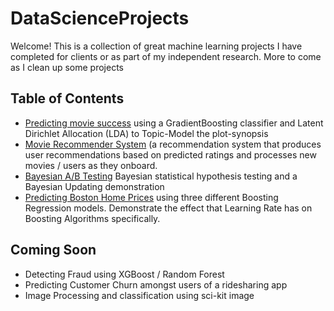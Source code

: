 # DataScienceProjects
Welcome! This is a collection of great machine learning projects I have completed for clients or as part of my independent research. More to come as I clean up some projects

## Table of Contents
 - [Predicting movie success](https://github.com/MaxBamberger/DataScienceProjects/tree/master/film-success-classifier) using a GradientBoosting classifier and Latent Dirichlet Allocation (LDA) to Topic-Model the plot-synopsis
 - [Movie Recommender System](https://github.com/MaxBamberger/DataScienceProjects/tree/master/movie_recommender_system) (a recommendation system that produces user recommendations based on predicted ratings and processes new movies / users as they onboard.
 - [Bayesian A/B Testing](https://github.com/MaxBamberger/DataScienceProjects/tree/master/exploring-bayes) Bayesian statistical hypothesis testing and a Bayesian Updating demonstration
 - [Predicting Boston Home Prices](https://github.com/MaxBamberger/DataScienceProjects/blob/master/boston-home-prices/Boston-Home-Prices.ipynb) using three different Boosting Regression models. Demonstrate the effect that Learning Rate has on Boosting Algorithms specifically.
 
 ## Coming Soon
 - Detecting Fraud using XGBoost / Random Forest 
 - Predicting Customer Churn amongst users of a ridesharing app  
 - Image Processing and classification using sci-kit image
 

